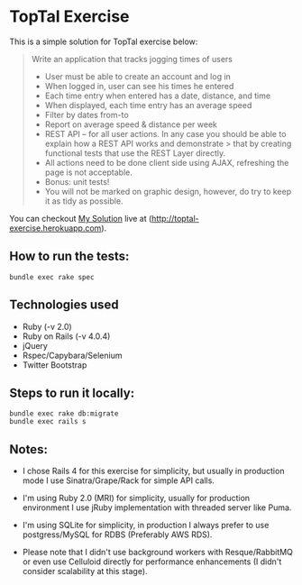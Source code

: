 TopTal Exercise
====

This is a simple solution for TopTal exercise below:

> Write an application that tracks jogging times of users
> - User must be able to create an account and log in
> - When logged in, user can see his times he entered
> - Each time entry when entered has a date, distance, and time
> - When displayed, each time entry has an average speed
> - Filter by dates from-to
> - Report on average speed & distance per week
> - REST API – for all user actions. In any case you should be able to explain how a REST API works and demonstrate > that by creating functional tests that use the REST Layer directly.
> - All actions need to be done client side using AJAX, refreshing the page is not acceptable.
> - Bonus: unit tests!
> - You will not be marked on graphic design, however, do try to keep it as tidy as possible. 


You can checkout [My Solution](http://toptal-exercise.herokuapp.com) live at (http://toptal-exercise.herokuapp.com).

How to run the tests:
---
    bundle exec rake spec

Technologies used
---

 - Ruby (-v 2.0)
 - Ruby on Rails (-v 4.0.4)
 - jQuery
 - Rspec/Capybara/Selenium
 - Twitter Bootstrap


Steps to run it locally:
---
    bundle exec rake db:migrate
    bundle exec rails s


Notes:
---

- I chose Rails 4 for this exercise for simplicity, but usually in production mode I use Sinatra/Grape/Rack for simple API calls. 

- I'm using Ruby 2.0 (MRI) for simplicity, usually for production environment I use jRuby implementation with threaded server like Puma.

- I'm using SQLite for simplicity, in production I always prefer to use postgress/MySQL for RDBS (Preferably AWS RDS).

- Please note that I didn't use background workers with Resque/RabbitMQ or even use Celluloid directly for performance enhancements (I didn't consider scalability at this stage).

